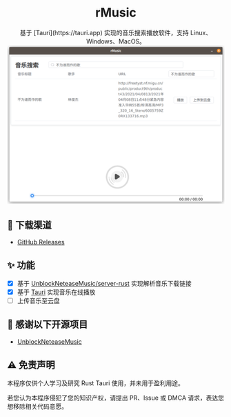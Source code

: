 <h1 align="center">rMusic</h1>

<div align="center">
基于 [Tauri](https://tauri.app) 实现的音乐搜索播放软件，支持 Linux、Windows、MacOS。
<img src="./images/1.png" width="800" />
</div>

## 🚀 下载渠道
- [GitHub Releases](https://github.com/EnableAsync/rMusic/releases)

## ✨ 功能
- [x] 基于 [UnblockNeteaseMusic/server-rust](https://github.com/UnblockNeteaseMusic/server-rust) 实现解析音乐下载链接
- [x] 基于 [Tauri](https://tauri.app) 实现音乐在线播放
- [ ] 上传音乐至云盘

## 📄 感谢以下开源项目
- [UnblockNeteaseMusic](https://github.com/UnblockNeteaseMusic/server-rust)

## ⚠️ 免责声明

本程序仅供个人学习及研究 Rust Tauri 使用，并未用于盈利用途。

若您认为本程序侵犯了您的知识产权，请提出 PR、Issue 或 DMCA 请求，表达您想移除相关代码意愿。
